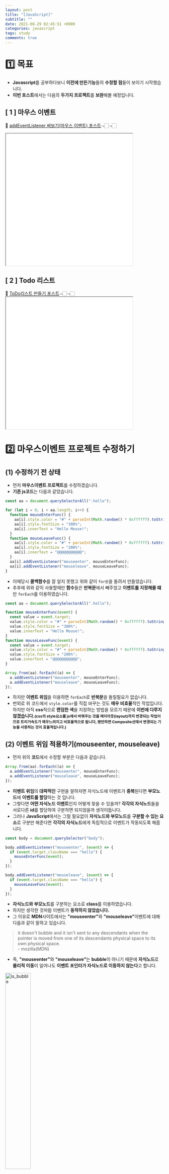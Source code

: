 ```yaml
---
layout: post
title: "[JavaScript]"
subtitle: ""
date: 2021-08-29 02:45:51 +0900
categories: javascript
tags: study
comments: true
---
```


<h1>1️⃣ 목표</h1>
<kline></kline>

- <b class="orange">Javascript</b>를 공부하다보니 **이전에 만든기능**들의 <b class="purple">수정할 점</b>들이 보이기 시작했습니다.
- **이번 포스트**에서는 다음의 <b class="purple">두가지 프로젝트</b>를 **보완**해볼 예정입니다.

<style>
  	iframe {
  		display: block;
  		width:80%;
  		height:420px;
  	}
</style>

<kline></kline>

<h2>&#91; 1 &#93; 마우스 이벤트</h2>

🍄 <a href="https://kirkim.github.io/javascript/2021/08/11/mouse_func.html" target="blank">addEventListener 써보기(마우스 이벤트) 포스트</a>👈🏻👈🏻<br>

<iframe src="/assets/js_study/mouseEvent/mouseEvent.html" scrolling="no"></iframe>

<kline></kline>

<h2>&#91; 2 &#93; Todo 리스트</h2>
🍄 <a href="https://kirkim.github.io/javascript/2021/08/16/todo_list.html" target="blank">ToDo리스트 만들기 포스트</a>👈🏻👈🏻<br>
<iframe src="/assets/js_study/todolist/todolist.html" scrolling="no"></iframe>

<h1 class="ksubject">2️⃣ 마우스이벤트 프로젝트 수정하기</h1>
<h2 class="ksubsubject">(1) 수정하기 전 상태</h2>

- 먼저 <b class="orange">마우스이벤트 프로젝트</b>를 수정하겠습니다.
- <b class="brown">기존 js코드</b>는 다음과 같았습니다.

```javascript
const aa = document.querySelectorAll(".hello");

for (let i = 0; i < aa.length; i++) {
  function mouseEnterFunc() {
    aa[i].style.color = "#" + parseInt(Math.random() * 0xffffff).toString(16);
    aa[i].style.fontSize = "300%";
    aa[i].innerText = "Hello Mouse!";
  }
  function mouseLeaveFunc() {
    aa[i].style.color = "#" + parseInt(Math.random() * 0xffffff).toString(16);
    aa[i].style.fontSize = "200%";
    aa[i].innerText = "@@@@@@@@@@@";
  }
  aa[i].addEventListener("mouseenter", mouseEnterFunc);
  aa[i].addEventListener("mouseleave", mouseLeaveFunc);
}
```

- 이때당시 <b class="brown">콜백함수</b>를 잘 알지 못했고 위와 같이 `for문`을 돌려서 만들었습니다.
- 추후에 위와 같이 사용할때만 <b class="brown">함수</b>들은 **반복문**에서 빼주었고 <b class="green">이벤트를 지정해줄 떄</b>만 `forEach`를 이용하였습니다.

```javascript
const aa = document.querySelectorAll(".hello");

function mouseEnterFunc(event) {
  const value = event.target;
  value.style.color = "#" + parseInt(Math.random() * 0xffffff).toString(16);
  value.style.fontSize = "300%";
  value.innerText = "Hello Mouse!";
}
function mouseLeaveFunc(event) {
  const value = event.target;
  value.style.color = "#" + parseInt(Math.random() * 0xffffff).toString(16);
  value.style.fontSize = "200%";
  value.innerText = "@@@@@@@@@@@";
}

Array.from(aa).forEach((a) => {
  a.addEventListener("mouseenter", mouseEnterFunc);
  a.addEventListener("mouseleave", mouseLeaveFunc);
});
```

- 하지만 <b class="orange">이벤트 위임</b>을 이용하면 `forEach`로 **반복문**을 돌릴필요가 없습니다.
- 번외로 위 코드에서 `style.color`를 직접 바꾸는 것도 <b class="purple">매우 비효율</b>적인 작업입니다. 하지만 아직 **css**적으로 <b class="green">랜덤한 색</b>을 지정하는 방법을 모르기 때문에 **이번에 다루지 않겠습니다.**<b style="font-size:85%">(css의 style요소를 js에서 바꿔주는 것을 <rd>레이아웃(layout)</rd>까지 변경되는 작업이므로 <rd>트리거</rd>속도가 매우느려지고 비효율적으로 됩니다, 왠만하면 <b class="blue">Composite</b>선에서 변경되는 기능을 사용하는 것이 효율적입니다.)</b>

<kline></kline>

<h2 class="ksubsubject">(2) 이벤트 위임 적용하기(mouseenter, mouseleave)</h2>

- 먼저 위의 <b class="blue">코드</b>에서 수정할 부분은 다음과 같습니다.

```javascript
Array.from(aa).forEach((a) => {
  a.addEventListener("mouseenter", mouseEnterFunc);
  a.addEventListener("mouseleave", mouseLeaveFunc);
});
```

- <b class="brown">이벤트 위임</b>의 **대략적인** 구현을 말하자면 <span class="green">자식노드에 이벤트가 <b>중복</b></span>된다면 <b class="orange">부모노드</b>에 **이벤트를 할당**하는 것 입니다.
- 그렇다면 <b class="red">어떤 자식노드 이벤트</b>인지 어떻게 찾을 수 있을까? **각각의 자식노드**들을 서로다른 <b class="green">id</b>를 할당하여 구분하면 되지않을까 생각이듭니다.
- 그러나 <b class="orange">JavaScript</b>에서는 그럴 필요없이 <b class="green">자식노드와 부모노드</b>를 **구분할 수 있는 요소**로 구분만 해준다면 <b class="green">각각의 자식노드</b>에게 독립적으로 이벤트가 작동되도록 해줍니다.

```javascript
const body = document.querySelector("body");

body.addEventListener("mouseenter", (event) => {
  if (event.target.className === "hello") {
    mouseEnterFunc(event);
  }
});

body.addEventListener("mouseleave", (event) => {
  if (event.target.className === "hello") {
    mouseLeaveFunc(event);
  }
});
```

- <b class="green">자식노드와 부모노드</b>를 구분하는 요소로 <b class="blue">class</b>를 이용하였습니다.
- 하지만 생각한 것처럼 이벤트가 <b class="red">동작하지 않았습니다.</b>
- 그 이유로 <b class="orange">MDN</b>사이트에서는 <b class="blue">"mouseenter"</b>와 <b class="blue">"mouseleave"</b>이벤트에 대해 다음과 같이 말하고 있습니다.

> it doesn't bubble and it isn't sent to any descendants when the pointer is moved from one of its descendants physical space to its own physical space. <br>- mozilla(MDN)

- 즉, <b class="blue">"mouseenter"</b>와 <b class="blue">"mouseleave"</b>는 <b class="brown">bubble</b>이 아니기 때문에 **자식노드**로 **물리적 이동**이 일어나도 <b class="green">이벤트 포인터가 자식노드로 이동하지 않는다</b>고 합니다.

<img src="/assets/img/js/modify_project/1.png" width="40%" alt="is_bubble" />

- 위의 **이미지**와 같이 <b class="blue">"mouseenter"</b>와 <b class="blue">"mouseleave"</b>의 <b class="brown">bubble</b>속성값이 <b class="purple">false</b>로 되어 있습니다.

👉🏻👉🏻👉🏻 <a href="https://developer.mozilla.org/en-US/docs/Web/API/Element/mouseenter_event" blank="target">mouseenter 이벤트 - MDN</a><br>
👉🏻👉🏻👉🏻 <a href="https://developer.mozilla.org/en-US/docs/Web/API/Element/mouseleave_event" blank="target">mouseleave 이벤트 - MDN</a><br>

<kline></kline>

<h2 class="ksubsubject">(3) 이벤트 위임 적용하기(mouseover, mouseout)</h2>

- 그렇다면 <b class="green">부모위임</b>을 이용하기위해 <b class="brown">bubble</b>속성값이 <b class="purple">true</b>인 이벤트를 이용해야될 것 같습니다.
- 다행히 그중에서 <b class="blue">"mouseenter"</b>와 <b class="blue">"mouseleave"</b>와 **같은 기능**을 하는 이벤트가 있는데 <b class="purple">"mouseover"</b>와 <b class="purple">"mouseout"</b>이벤트입니다.

```javascript
const body = document.querySelector("body");

body.addEventListener("mouseover", (event) => {
  if (event.target.className === "hello") {
    mouseEnterFunc(event);
  }
});

body.addEventListener("mouseout", (event) => {
  if (event.target.className === "hello") {
    mouseLeaveFunc(event);
  }
});
```

- 하지만 <b class="red">깊은 계층 구조</b>를 사용하면 **전송 되는 이벤트 수**가 상당히 많아져 **심각한 성능 저하**를 일으킬 수 있다고 합니다.

<kline></kline>

<h2 class="ksubsubject">(4) mouseover성능문제 생각해보기</h2>

- <b class="purple">"mouseover"</b>와 <b class="purple">"mouseout"</b>이벤트를 이용하여 **성공적**으로 <b class="blue">이벤트위임</b>을 적용시켰습니다.
- 하지만 굳이 <b class="blue">이벤트위임</b>을 사용할 필요가 있을까 의문이듭니다. <b class="orange">MDN</b>사이트에서도 **잘못**사용하면 <b class="red">심각한 성능 저하</b>를 일으킬 수 있다고 합니다.
- 다음은 <b class="purple">"mouseover"</b>이벤트가 **정확히 어떻게 동작**하는지 확인 하기위한 예시입니다.
<h3 class="ksubsubject">&#91; index.html &#93;</h3>
<img src="/assets/img/js/modify_project/2.png" width="80%" alt="html" />
<h3 class="ksubsubject">&#91; app.js &#93;</h3>

```javascript
const body = document.querySelector("body");

function aaa(event) {
  event.target.style.backgroundColor =
    "#" + parseInt(Math.random() * 0xffffff).toString(16);
}

body.addEventListener("mouseover", aaa);
```

<iframe src="/assets/js_study/mouseEvent2/mouseEvent2.html" scrolling="no"></iframe>

- <b class="purple">자식노드마다</b> **이벤트**가 감지되어 동작됨을 알 수 있습니다.
- 다시말해서 만약 <b class="blue">특정 자식노드</b>에서만 **이벤트**가 동작하도록하기 위해 다음과 같이 작성하는 것은 성능적으로 **비효율**적입니다.

```javascript
body.addEventListener("mouseover", (event) => {
  if (event.target.className === "hello") {
    mouseEnterFunc(event);
  }
});
```

- <b class="green">"click"</b>과 같은 이벤트는 **의도적**으로 동작하는 것이기 때문에 <b class="brown">이벤트 위임</b>을 쉽게 고려할 수 있지만 <b class="green">"mouseover"</b>와 같은 이벤트는 **의도하지 않아도** 계속해서 일어나는 동작이기 때문에 **상황에 따라서** <b class="green">"mouseenter"</b>와 비교하여 알맞게 선택하여 사용하는 것이 좋을 것 같습니다.

<h1 class="ksubject">3️⃣ todo리스트 프로젝트 수정하기(1)</h1>
<h2 class="ksubsubject">(1) 수정하기 전 상태</h2>

```javascript
function paintToDo(newObj) {
  const newToDoSet = document.createElement("li");
  newToDoSet.id = newObj.id;
  const newToDo = document.createElement("span");
  if (newObj.is_done === true) {
    newToDo.classList.add("A17-del");
  }
  newToDo.innerText = newObj.text;
  newToDo.addEventListener("click", doneFunc);
  const deleteButton = document.createElement("button");
  deleteButton.innerText = "X";
  deleteButton.id = newObj.id;
  deleteButton.addEventListener("click", deleteToDo);
  newToDoSet.append(newToDo, " ", deleteButton);
  toDoList.appendChild(newToDoSet);
}
```

- 위의 코드는 <b class="blue">todo리스트</b>의 <b class="skyblue">리스트</b>를 추가해주는 코드입니다.
- 먼저 <b class="green">click 이벤트</b>가 **리스트**를 생성할 때마다 지정되도록 되어있습니다. 이것은 별로 좋은 방법이 아니기때문에 <b class="brown">이벤트 위임</b>을 이용하여 빼줄 계획입니다.
- 그리고 <b class="green">innerText</b>를 이용하여 텍스트를 추가해주고 있습니다. 이것도 별로 좋은 방법이 아니기 때문에 다른 방법을 찾아보도록 하겠습니다.

<kline></kline>

<h2 class="ksubsubject">(2) 이벤트 위임 적용</h2>

```javascript
toDoList.addEventListener("click", (event) => {
  if (event.target.tagName === "SPAN") {
    doneFunc(event);
  } else if (event.target.tagName === "BUTTON") {
    deleteToDo(event);
  }
});
```

- **이벤트를 부모노드에 위임**하여 <b class="green">span태그</b>일때와 <b class="green">button태그</b>일때 이벤트가 **동작**하도록했습니다.
- 위와같이 `if`문을 이용하여 **다른함수**를 호출하도록 지정해줄 수도 있습니다.

<kline></kline>

<h2 class="ksubsubject">(3) delete버튼 대상 찾기</h2>

- `x`버튼으로 표시된 <b class="green">delete버튼</b>을 클릭하면 해당 리스트가 지워지도록 코드를 작성했습니다.
- **기존의 코드**는 다음과 같습니다.

```javascript
function deleteToDo(event) {
  const target = event.target.parentElement;
  target.remove();
  toDos = toDos.filter((toDos) => toDos.id !== parseInt(target.id));
  saveToDos();
}
```

- `x`버튼의 <b class="brown">부모노드</b>는 **해당리스트**를 가리키기 때문에 위와 같이 `event.target.parentElement`을 이용하여 대상을 지정해도 됩니다.
- 하지만 만약 추후의 버튼 위의 새로운 <b class="brown">부모노드</b>가 생긴다면 `event.target.parentElement.parentElement`로 바꿔줘야 합니다.
- <b class="brown">부모노드</b>가 추가로 더 생긴다면 `event.target.parentElement.parentElement.parentElement`가 될 것입니다.
- 이런식으로 **일리리 수정을 하기가 번거롭고** 나중에 적절한 <b class="brown">타겟 노드</b>를 잘못 지정할 수도 있습니다.
- 차라리 `id`를 이용하여 <b class="brown">타겟 노드</b>를 지정하는 것이 나을 것 같습니다.

```javascript
function deleteToDo(event) {
  const target = toDoList.querySelector(`li[id="${event.target.id}"]`);
  target.remove();
  toDos = toDos.filter((toDos) => toDos.id !== parseInt(target.id));
  saveToDos();
}
```

- 위와 같이 버튼과 같은 `id`를 <b class="brown">타겟 노드</b>(리스트)에 저장해놓으면 됩니다.

<h1 class="ksubject">4️⃣ todo리스트 프로젝트 수정하기(2)</h1>
<h2 class="ksubsubject">(1) innerText 사용하지 않기</h2>

- 보통 <b class="brown">innerText</b>와 <b class="green">textContent</b>와 <b class="blue">innerHTML</b>을 비교합니다.
- 그중에서 <b class="blue">innerHTML</b>는 **태그**를 포함한 내용을 그대로 파싱하며 기능도 유지됩니다. 나머지 둘과의 차이가 명확하기 때문에 구분하는게 어렵지 않습니다.
- 하지만 <b class="brown">innerText</b>와 <b class="green">textContent</b>의 차이점에 대해서는 햇갈릴 수 있는데, 아래의 **MDN**에서 구체적인 **예시**와 **설명**을 통해 쉽게 이해할 수 있습니다.

👉🏻👉🏻👉🏻 <a href="https://developer.mozilla.org/ko/docs/Web/API/HTMLElement/innerText" blank="target">Node.innerText - MDN</a><br>

- 위의 **MDN**사이트의 설명에 의하면 <b class="brown">innerText</b>는 **기능들을 적용**하여 **사용자에게 보여지는 텍스트**로 파싱을 하게 됩니다. 심지어 <b class="blue">공백</b>도 자동으로 보정되어 파싱을 합니다. 그에반해 <b class="green">textContent</b>는 **태그**를 무시하고 오직 <b class="blue">텍스트</b>부분만을 파싱합니다.
- 당연히 <b class="brown">innerText</b>는 **거쳐야할 단계**가 있기 때문에 <b class="green">textContent</b>보다 파싱이 느릴 것 입니다. 그렇기 때문에 단순히 <b class="blue">텍스트</b>만을 **파싱**하는 것이 목적이라면 <b class="green">textContent</b>를 사용하는 것이 좋습니다.
- 추가적으로 <b class="brown">innerText</b>의 탄생유례에 대해 생각해본다면, <b class="orange">IE</b>가 <b class="green">textContent</b>를 지원하지 않기 때문에 이러한 <b class="orange">IE</b>위해 만들어진 **프로퍼티** 입니다. <b style="font-size:85%">(현재 IE는 2022년 6월 15일부로 지원을 종료한다고함..)</b>
- **기능적**으로나 **탄생배경**으로나 <b class="brown">innerText</b>는 사용하지 않는편이 좋을 것같습니다.

<kline></kline>

<h2 class="ksubsubject">(2) textContent vs innerHTML</h2>

- 이제 <b class="green">textContent</b>와 <b class="blue">innerHTML</b>의 사용을 고민해보면될 것 같습니다.
- 먼저 <b class="brown">todo리스트 프로젝트</b>를 수정한 모습입니다.

<div class="explain-cover">
    <div class="explain-left" style="padding-top:1%">
        <h4 align="middle" style="color:#0e435c;">&lt; textContent사용 &gt;</h4>
        <img src="/assets/img/js/modify_project/3.png" alt="use textContent"/>
    </div>
    <div class="explain-right" style="padding-top:1%">
        <h4 align="middle" style="color:#0e435c;">&lt; innerHTML &gt;</h4>
        <img src="/assets/img/js/modify_project/4.png" alt="use innerHTML"/>
    </div>
</div>

- 만약 추가해줄 내용의 **깊이**가 더 깊어질수록 <b class="blue">innerHTML</b>을 사용하는편이 **더 직관적**일 것 같습니다.
- 물론 **성능**면에서 <b class="green">textContent</b>을 사용하는 편이 나을 것이고 **위와같은** 코드정도는 <b class="green">textContent</b>를 사용해도 <b class="blue">가독성</b>이 크게 떨어지지 않을 것같습니다.
- 하지만 또 다르게 생각해본다면, <b class="blue">성능</b>의 차이는 미미하다고 하고 **위와같이** 자주 변경되는 요소가 아니고 **단순히 리스트가 추가**될 때만 이용하는 것이라면 걱정없이 <b class="blue">innerHTML</b>을 사용하여 **가독성**을 챙기는 것도 나쁘지 않을 것 같습니다.
- 결론적으로 이 부분도 <b class="blue">상황에 맞게 사용</b>하는 것이 좋을 것 같습니다.

<kline></kline>

<h2 class="ksubsubject">(3) innerHTML 보안성 문제?</h2>

- 하지만 <b class="blue">innerHTML</b>사용함에 있어서 주의해야할 점이 있습니다.
- 현재 구현한 <b class="brown">todolist</b>같은 경우 사용자의 입력을 받은 내용을 <b class="blue">innerHTML</b>으로 작성했습니다.
- 만약, <b class="red">&lt;script&gt;</b>태그를 이용해 **JavaScript코드**를 작성하면 실행시킬 수도 있습니다. 다행히 <b class="blue">HTML5</b>에서는 <b class="red">&lt;script&gt;</b>는 실행되지 않도록 처리하였습니다.
- 하지만 `<img src='x' onerror='alert(1)'>`와 같이 **다른 태그**를 이용하여 **JavaScript**기능을 이용하는 방법도 있을뿐더러 여전히 <b class="red">위험</b>할 가능성이 있습니다.

👉🏻👉🏻👉🏻 참고: <a href="https://developer.mozilla.org/ko/docs/Web/API/Element/innerHTML" blank="target">Node.innerHTML - MDN</a><br>

- 결론적으로 <b class="blue">innerHTML</b>은 <b class="green">사용자 입력</b>을 직접적으로 받도록 **설계**해서 사용하지 않는 것이 좋을 것 같습니다.
- <b class="green">사용자 입력</b>을 **처리**하여 사용하던지, <b class="blue">innerHTML</b>을 내부적으로만 사용하는 것이 안전합니다.

<kline></kline>

<h2 class="ksubsubject">(4) innerHTML 안전하게 사용하기</h2>

- 위에서도 언급했듯이 왠만하면 <b class="green">사용자 입력</b>을 직접적으로 받아서 사용하지 않는 것이 좋습니다.
- 그래도 굳이 <b class="green">사용자 입력</b>에 대해 <b class="blue">innerHTML</b>을 사용하고 싶다면 다음과 같이 <b class="green">사용자 입력</b>을 변경해서 사용하면될 것 같습니다.

```javascript
const temp = document.createElement("b");
temp.textContent = newObj.text;

newToDoSet.innerHTML = `${temp.innerHTML}`;
```

- <b class="green">textContent</b>로 **포메팅**하여 처리한 뒤 다시 <b class="blue">innerHTML</b>로된 값을 대입합니다.
- 그럼 왜 다시 <b class="blue">innerHTML</b>로 대입할까요. 위에서 <b class="green">textContent</b>로 **포메팅**한 값을 다음과 같이 두가지로 출력해보겠습니다.

```javascript
console.dir(`textContent: ${temp.textContent}`);
console.dir(`innerHTML: ${temp.innerHTML}`);
```

<kkr>
<b class="skyblue">textContent</b>: &lt;b&gt;sdfds&lt;/b&gt;<br>
<b class="skyblue">innerHTML</b>: &#38;lt;b&#38;gt;sdfds&#38;lt;/b&#38;gt;<br>
</kkr>

- 위와같이 값이 저장되어 있습니다 만약 <b class="green">textContent</b>을 대입했다면 **포메팅**을 안한거나 마찬가지일 것입니다.
